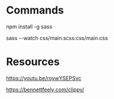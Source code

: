 # Commands

npm install -g sass

sass --watch css/main.scss:css/main.css


# Resources

https://youtu.be/roywYSEPSvc

https://bennettfeely.com/clippy/
